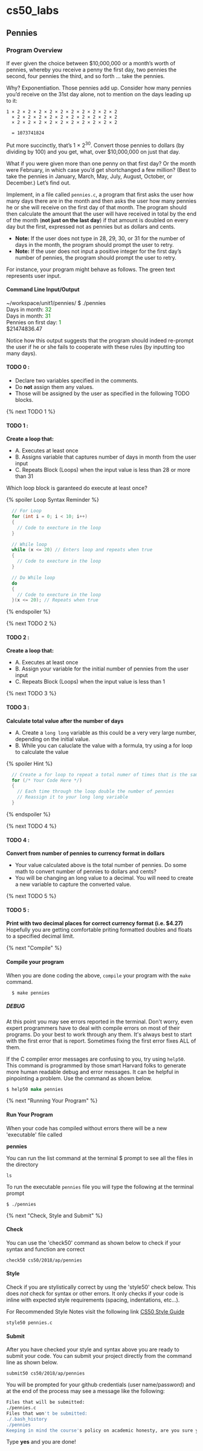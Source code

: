 # cs50_labs
## Pennies

### Program Overview

If ever given the choice between $10,000,000 or a month’s worth of pennies, whereby you receive a penny the first day, two pennies the second, four pennies the third, and so forth … take the pennies. 

Why? Exponentiation. Those pennies add up. Consider how many pennies you’d receive on the 31st day alone, not to mention on the days leading up to it:

```
1 × 2 × 2 × 2 × 2 × 2 × 2 × 2 × 2 × 2 × 2
  × 2 × 2 × 2 × 2 × 2 × 2 × 2 × 2 × 2 × 2
  × 2 × 2 × 2 × 2 × 2 × 2 × 2 × 2 × 2 × 2

  = 1073741824
 ```

Put more succinctly, that’s 1 × 2<sup>30</sup>. Convert those pennies to dollars (by dividing by 100) and you get, what, over $10,000,000 on just that day. 

What if you were given more than one penny on that first day? Or the month were February, in which case you’d get shortchanged a few million? (Best to take the pennies in January, March, May, July, August, October, or December.) Let’s find out.

Implement, in a file called `pennies.c`, a program that first asks the user how many days there are in the month and then asks the user how many pennies he or she will receive on the first day of that month. The program should then calculate the amount that the user will have received in total by the end of the month (**not just on the last day**) if that amount is doubled on every day but the first, expressed not as pennies but as dollars and cents. 

  - **Note:** If the user does not type in 28, 29, 30, or 31 for the number of days in the month, the program should prompt the user to retry. 
  - **Note:** If the user does not input a positive integer for the first day’s number of pennies, the program should prompt the user to retry.

For instance, your program might behave as follows. The green text represents user input.

#### Command Line Input/Output 


~/workspace/unit1/pennies/ $ ./pennies<br />
Days in month: <span style="color: green"> 32 </span><br />
Days in month: <span style="color: green"> 31 </span><br />
Pennies on first day: <span style="color: green"> 1 </span><br />
$21474836.47<br />

Notice how this output suggests that the program should indeed re-prompt the user if he or she fails to cooperate with these rules (by inputting too many days).

#### TODO 0 :

  - Declare two variables specified in the comments. 
  - Do **not** assign them any values. 
  - Those will be assigned by the user as specified in the following TODO blocks. 

{% next TODO 1 %}

#### TODO 1 :
**Create a loop that:**
  - A. Executes at least once
  - B. Assigns variable that captures number of days in month from the user input 
  - C. Repeats Block (Loops) when the input value is less than 28 or more than 31
  
Which loop block is garanteed do execute at least once?

{% spoiler Loop Syntax Reminder %}

```c
  // For Loop
  for (int i = 0; i < 10; i++)
  {
    // Code to execture in the loop 
  }
```

```c
  // While loop 
  while (x <= 20) // Enters loop and repeats when true 
  {
    // Code to execture in the loop 
  }
```

```c
  // Do While loop 
  do 
  {
    // Code to execture in the loop 
  }(x <= 20); // Repeats when true 
```

{% endspoiler %}

{% next TODO 2 %}

#### TODO 2 :
**Create a loop that:**
  - A. Executes at least once
  - B. Assign your variable for the initial number of pennies from the user input 
  - C. Repeats Block (Loops) when the input value is less than 1

{% next TODO 3 %}

#### TODO 3 : 
**Calculate total value after the number of days**
 
  - A. Create a `long long` variable as this could be a very very large number, depending on the initial value.
  - B. While you can caluclate the value with a formula, try using a for loop to calculate the value

{% spoiler Hint %}

```C
  // Create a for loop to repeat a total numer of times that is the same as the number of days in the month 
  for (/* Your Code Here */)
  {
    // Each time through the loop double the number of pennies
    // Reassign it to your long long variable 
  }
```
{% endspoiler %}

{% next TODO 4 %}

#### TODO 4 :
**Convert from number of pennies to currency format in dollars**

  - Your value calculated above is the total number of pennies. Do some math to convert number of pennies to dollars and cents?
  - You will be changing an long value to a decimal. You will need to create a new variable to capture the converted value. 
 
{% next TODO 5 %}

#### TODO 5 :
**Print with two decimal places for correct currency format (i.e. $4.27)**
Hopefully you are getting comfortable priting formatted doubles and floats to a specified decimal limit. 

{% next "Compile" %}

#### Compile your program
When you are done coding the above,  `compile` your program with the `make` command.

```
  $ make pennies
```

##### DEBUG

At this point you may see errors reported in the terminal. Don't worry, even expert programmers have to deal with compile errors on most of their programs. 
Do your best to work through any them. It's always best to start with the first error that is report. Sometimes fixing the first error fixes ALL of them. 

If the C compiler error messages are confusing to you, try using `help50`. This command is programmed by those smart Harvard folks
to generate more human readable debug and error messages. It can be helpful in pinpointing a problem. Use the command as shown below.

```csh
$ help50 make pennies
```

{% next "Running Your Program" %}

#### Run Your Program
When your code has compiled without errors there will be a new 'executable' file called

**pennies**

You can run the list command at the terminal $ prompt to see all the files in the directory

```
ls
```

To run the executable `pennies` file you will type the following at the terminal prompt
````
$ ./pennies
````

{% next "Check, Style and Submit" %}

#### Check
You can use the 'check50' command as shown below to check if your syntax and function are correct

```
check50 cs50/2018/ap/pennies
```

#### Style

Check if you are stylistically correct by usng the 'style50' check below. This does *not* check for
syntax or other errors. It only checks if your code is inline with expected style requirements (spacing, indentations, etc...).

For Recommended Style Notes visit the following link [CS50 Style Guide](https://cs50.readthedocs.io/style/c/)

```
style50 pennies.c
```

#### Submit

After you have checked your style and syntax above you are ready to submit your code.
You can submit your project directly from the command line as shown below.

```
submit50 cs50/2018/ap/pennies
```

You will be prompted for your github credentials (user name/password) and at the end of the process may see a message like the following:

```csh
Files that will be submitted:
./pennies.c
Files that won't be submitted:
./.bash_history
./pennies
Keeping in mind the course's policy on academic honesty, are you sure you want to submit these files (yes/no)?
```

Type **yes** and you are done! 



